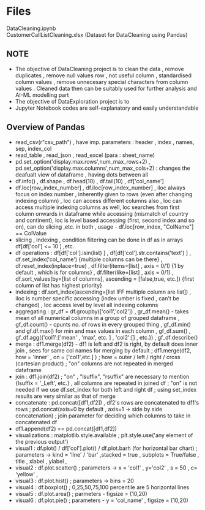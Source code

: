 # Files #
DataCleaning.ipynb <br>
CustomerCallListCleaning.xlsx (Dataset for DataCleaning using Pandas) <br>


## NOTE ##
- The objective of DataCleaning project is to clean the data , remove duplicates , remove null values row ,  not useful column , standardised column values , remove unnecesary special characters from column values . Cleaned data then can be suitably used for further analysis and AI-ML modelling part 
- The objective of DataExploration project is to  
- Jupyter Notebook codes are self-explanatory and easily understandable

## Overview of Pandas  ##
- read_csv(r"csv_path") , have imp. parameters : header , index , names, sep,   index_col 
- read_table , read_json , read_excel (para : sheet_name)
- pd.set_option('display.max.rows',num_max_rows+2) ,  pd.set_option('display.max.columns',num_max_cols+2)  : changes the deafualt view of dataframe , having dots between all 
- df.info() , df.shape , df.head(10) , df.tail(10) , df['col_name']
- df.loc[row_index_number] , df.iloc[row_index_number] , iloc always focus on index number , inherently given to rows (even after changing indexing column) , loc can access different columns also  , loc can access multiple indexing columns as well, loc searches from first column onwards in dataframe while accessing (mismatch of country and continent), loc is level based accessing (first, second index and so on), can do slicing ,etc. in both   , usage - df.loc[row_index, "ColName"] == ColValue  
- slicing , indexing , condition filtering can be done in df as in arrays df[df['col'] <= 10 ] ,etc.
-  df operations :  df[df['col'].isin(list) ] , df[df['col'].str.contains('text') ] , df.set_index('col_name')  {multiple columns can be there} , df.reset_index(inplace=true) , df.filter(items=[list] , axis = 0/1) {1 by default , which is for columns} ,  df.filter(like=[list] , axis = 0/1) , df.sort_values(by=[list of columns], ascending = [false,true, etc.]) {first column of list has highest priority}
-  indexing : df.sort_index(ascending=[list IFF multiple column are list]) , iloc is number specific accessing (index umber is fixed , can't be changed) , loc access level by level all indexing columns
-  aggregating  : gr_df = df.groupby(['col1','col2']) , gr_df.mean() - takes mean of all numerical columns in a group of grouped dataframe , gf_df.count() - cpunts no. of rows in every grouped thing , gf_df.min() and gf.df.max()  for min and max values in each column , gf_df.sum() , gf_df.agg({'col1':['mean' , 'max', etc. ] , 'col2':[] , etc.}) , gf_df.describe() 
-   merge  : df1.merge(df2) - df1 is left and df2 is right, by default does inner join , sees for same col names for merging by default ; df1.merge(df2, how = 'inner' , on = ['col1',etc.] ) ; how = outer / left / right / cross (cartesian product) ;    "on" columns are not repeated in merged dataframe
-  join : df1.join(df2) ; "on"  , "lsuffix", "rsuffix" are necessary to mention  {lsuffix = '_Left', etc.} , all columns are repeated in joined df ; "on" is not needed if we use df.set_index for both left and right df ; using set_index results are very similar as that of merge
-  concatenate :  pd.concat([df1,df2]) , df2's rows are concatenated to df1's rows ; pd.concat(axis=0 by default , axis=1 -> side by side concatenation) ; join parameter for deciding which columns to take in concatenated df
-  df1.append(df2) == pd.concat([df1,df2])
-  visualizations : matplotlib.style.available ; plt.style.use('any element of the previous output') 
-  visual1 : df.plot() / df['col'].plot()  / df.plot.barh (for horizontal bar chart) ; parameters ->  kind = 'line' / 'bar'   ,stacked = true ,  subplots = True/false , title , xlabel , ylabel ,
-  visual2 : df.plot.scatter() ; parameters -> x = 'col1' , y='col2' , s = 50 , c= 'yellow' ,
-  visual3 : df.plot.hist() ; parameters -> bins = 20
-  visual4 : df.boxplot() ;  0,25,50,75,100 percentile are 5 horizontal lines
-  visual5 : df.plot.area() ; parmeters - figsize = (10,20)
-  visual6 : df.plot.pie() ; parameters - y = 'col_name' , figsize = (10,20) 
